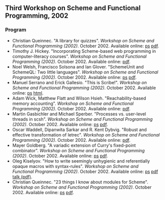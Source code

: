 ## Third Workshop on Scheme and Functional Programming, 2002

### Program

  * Christian Queinnec. "A library for quizzes". _Workshop on Scheme and Functional Programming (2002)_. October 2002. Available online: [ps](https://raw.githubusercontent.com/scheme-live/library.readscheme.org/master/repository.readscheme.org/ftp/papers/sw2002/queinnec-quizzes.ps.gz) [pdf](https://raw.githubusercontent.com/scheme-live/library.readscheme.org/master/repository.readscheme.org/ftp/papers/sw2002/queinnec-quizzes.pdf).
  * Timothy J. Hickey. "Incorporating Scheme-based web programming in computer-literacy courses". _Workshop on Scheme and Functional Programming (2002)_. October 2002. Available online: [pdf](https://raw.githubusercontent.com/scheme-live/library.readscheme.org/master/repository.readscheme.org/ftp/papers/sw2002/hickey.pdf).
  * Noel Welsh, Francisco Solsona and Ian Glover. "SchemeUnit and SchemeQL: Two little languages". _Workshop on Scheme and Functional Programming (2002)_. October 2002. Available online: [ps](https://raw.githubusercontent.com/scheme-live/library.readscheme.org/master/repository.readscheme.org/ftp/papers/sw2002/schemeunit-schemeql.ps.gz) [pdf](https://raw.githubusercontent.com/scheme-live/library.readscheme.org/master/repository.readscheme.org/ftp/papers/sw2002/schemeunit-schemeql.pdf).
  * Manuel Serrano and Erick Gallesio. "This is Scribe!". _Workshop on Scheme and Functional Programming (2002)_. October 2002. Available online: [ps](http://www-sop.inria.fr/mimosa/fp/Scribe/doc/scribe.ps) [html](http://www-sop.inria.fr/mimosa/Manuel.Serrano/scribe/doc/scribe.html).
  * Adam Wick, Matthew Flatt and Wilson Hsieh. "Reachability-based memory accounting". _Workshop on Scheme and Functional Programming (2002)_. October 2002. Available online: [pdf](https://raw.githubusercontent.com/scheme-live/library.readscheme.org/master/repository.readscheme.org/ftp/papers/sw2002/wick.pdf).
  * Martin Gasbichler and Michael Sperber. "Processes vs. user-level threads in scsh". _Workshop on Scheme and Functional Programming (2002)_. October 2002. Available online: [ps](https://raw.githubusercontent.com/scheme-live/library.readscheme.org/master/repository.readscheme.org/ftp/papers/sw2002/gasbichler.ps.gz) [pdf](https://raw.githubusercontent.com/scheme-live/library.readscheme.org/master/repository.readscheme.org/ftp/papers/sw2002/gasbichler.pdf).
  * Oscar Waddell, Dipanwita Sarkar and R. Kent Dybvig. "Robust and effective transformation of letrec". _Workshop on Scheme and Functional Programming (2002)_. October 2002. Available online: [pdf](https://raw.githubusercontent.com/scheme-live/library.readscheme.org/master/repository.readscheme.org/ftp/papers/sw2002/waddell.pdf).
  * Mayer Goldberg. "A variadic extension of Curry's fixed-point combinator". _Workshop on Scheme and Functional Programming (2002)_. October 2002. Available online: [ps](https://raw.githubusercontent.com/scheme-live/library.readscheme.org/master/repository.readscheme.org/ftp/papers/sw2002/goldberg.ps.gz) [pdf](https://raw.githubusercontent.com/scheme-live/library.readscheme.org/master/repository.readscheme.org/ftp/papers/sw2002/goldberg.pdf).
  * Oleg Kiselyov. "How to write seemingly unhygienic and referentially opaque macros with syntax-rules". _Workshop on Scheme and Functional Programming (2002)_. October 2002. Available online: [ps](https://raw.githubusercontent.com/scheme-live/library.readscheme.org/master/repository.readscheme.org/ftp/papers/sw2002/kiselyov.ps.gz) [pdf](https://raw.githubusercontent.com/scheme-live/library.readscheme.org/master/repository.readscheme.org/ftp/papers/sw2002/kiselyov.pdf) [talk (pdf)](https://raw.githubusercontent.com/scheme-live/library.readscheme.org/master/repository.readscheme.org/ftp/papers/sw2002/kiselyov-talk.pdf).
  * Christian Queinnec. "23 things I know about modules for Scheme". _Workshop on Scheme and Functional Programming (2002)_. October 2002. Available online: [ps](https://raw.githubusercontent.com/scheme-live/library.readscheme.org/master/repository.readscheme.org/ftp/papers/sw2002/queinnec-modules.ps.gz) [pdf](https://raw.githubusercontent.com/scheme-live/library.readscheme.org/master/repository.readscheme.org/ftp/papers/sw2002/queinnec-modules.pdf).
